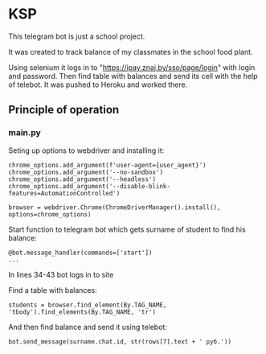 # KSP

This telegram bot is just a school project.

It was created to track balance of my classmates in the school food plant. 

Using selenium it logs in to "https://ipay.znaj.by/sso/page/login" with login and password. Then find table with balances and send its cell with the help of telebot. It was pushed to Heroku and worked there.

## Principle of operation

### main.py

Seting up options to webdriver and installing it:
```
chrome_options.add_argument(f'user-agent={user_agent}')
chrome_options.add_argument('--no-sandbox')
chrome_options.add_argument('--headless')
chrome_options.add_argument('--disable-blink-features=AutomationControlled')

browser = webdriver.Chrome(ChromeDriverManager().install(), options=chrome_options)
```

Start function to telegram bot which gets surname of student to find his balance:
```
@bot.message_handler(commands=['start'])
...
```

In lines 34-43 bot logs in to site

Find a table with balances:
```
students = browser.find_element(By.TAG_NAME, 'tbody').find_elements(By.TAG_NAME, 'tr')
```

And then find balance and send it using telebot:
```
bot.send_message(surname.chat.id, str(rows[7].text + ' руб.'))
```
